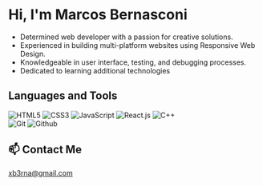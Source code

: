 # Hi, I'm Marcos Bernasconi

- Determined web developer with a passion for creative solutions.
- Experienced in building multi-platform websites using Responsive Web Design.
- Knowledgeable in user interface, testing, and debugging processes.
- Dedicated to learning additional technologies

## Languages and Tools
![HTML5](https://img.shields.io/badge/-HTML-000000?style=flat&logo=html5)
![CSS3](https://img.shields.io/badge/-CSS-000000?style=flat&logo=css3&logoColor=blue)
![JavaScript](https://img.shields.io/badge/-JavaScript-000000?style=flat&logo=javascript)
![React.js](https://img.shields.io/badge/-React.js-000000?style=flat&logo=react)
![C++](https://img.shields.io/badge/-C++-000000?style=flat&logo=c%2B%2B)
<br/>
![Git](https://img.shields.io/badge/-Git-000000?style=flat&logo=git)
![Github](https://img.shields.io/badge/-Github-000000?style=flat&logo=github)

## 📫 Contact Me
xb3rna@gmail.com
